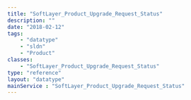 ```yaml
---
title: "SoftLayer_Product_Upgrade_Request_Status"
description: ""
date: "2018-02-12"
tags:
    - "datatype"
    - "sldn"
    - "Product"
classes:
    - "SoftLayer_Product_Upgrade_Request_Status"
type: "reference"
layout: "datatype"
mainService : "SoftLayer_Product_Upgrade_Request_Status"
---
```

